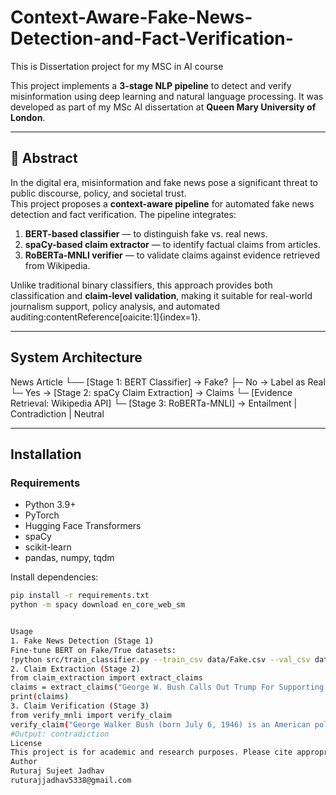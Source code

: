 # Context-Aware-Fake-News-Detection-and-Fact-Verification-
This is Dissertation project for my MSC in AI course 

This project implements a **3-stage NLP pipeline** to detect and verify misinformation using deep learning and natural language processing. It was developed as part of my MSc AI dissertation at **Queen Mary University of London**.

---

## 📖 Abstract
In the digital era, misinformation and fake news pose a significant threat to public discourse, policy, and societal trust.  
This project proposes a **context-aware pipeline** for automated fake news detection and fact verification. The pipeline integrates:

1. **BERT-based classifier** — to distinguish fake vs. real news.  
2. **spaCy-based claim extractor** — to identify factual claims from articles.  
3. **RoBERTa-MNLI verifier** — to validate claims against evidence retrieved from Wikipedia.  

Unlike traditional binary classifiers, this approach provides both classification and **claim-level validation**, making it suitable for real-world journalism support, policy analysis, and automated auditing:contentReference[oaicite:1]{index=1}.

---

##  System Architecture
News Article
└── [Stage 1: BERT Classifier] → Fake?
├─ No → Label as Real
└─ Yes → [Stage 2: spaCy Claim Extraction] → Claims
└─ [Evidence Retrieval: Wikipedia API]
└─ [Stage 3: RoBERTa-MNLI] → Entailment | Contradiction | Neutral



---

##  Installation

### Requirements
- Python 3.9+
- PyTorch
- Hugging Face Transformers
- spaCy
- scikit-learn
- pandas, numpy, tqdm

Install dependencies:
```bash
pip install -r requirements.txt
python -m spacy download en_core_web_sm


Usage
1. Fake News Detection (Stage 1)
Fine-tune BERT on Fake/True datasets:
!python src/train_classifier.py --train_csv data/Fake.csv --val_csv data/True.csv
2. Claim Extraction (Stage 2)
from claim_extraction import extract_claims
claims = extract_claims("George W. Bush Calls Out Trump For Supporting White Supremacy")
print(claims)
3. Claim Verification (Stage 3)
from verify_mnli import verify_claim
verify_claim("George Walker Bush (born July 6, 1946) is an American politician and businessman who was the 43rd president of the United States from 2001 to 2009. A member of the Republican Party and the eldest son of the 41st president, George H. W. Bush, he served as the 46th governor of Texas from 1995 to 2000.")
#Output: contradiction
License
This project is for academic and research purposes. Please cite appropriately if reused.
Author
Ruturaj Sujeet Jadhav
ruturajjadhav5338@gmail.com
